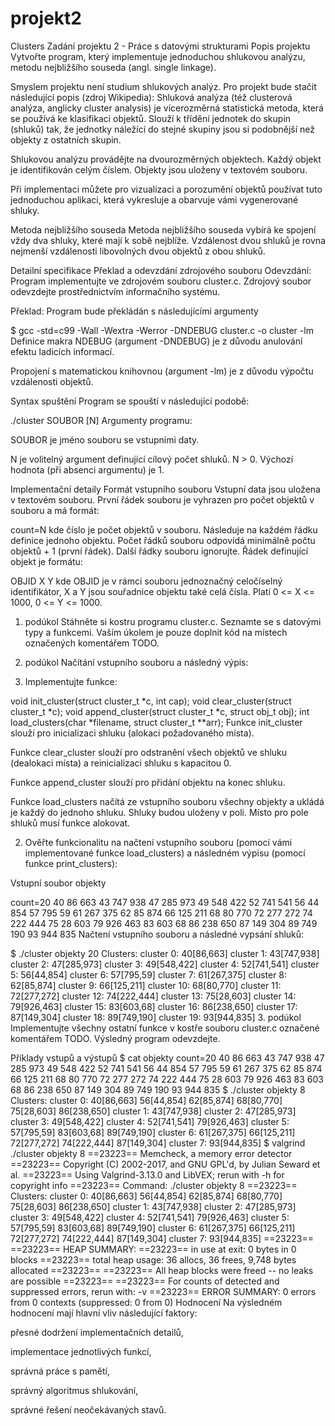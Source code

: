 # projekt2
Clusters
Zadání projektu 2 - Práce s datovými strukturami
Popis projektu
Vytvořte program, který implementuje jednoduchou shlukovou analýzu, metodu nejbližšího souseda (angl. single linkage).

Smyslem projektu není studium shlukových analýz. Pro projekt bude stačit následující popis (zdroj Wikipedia): Shluková analýza (též clusterová analýza, anglicky cluster analysis) je vícerozměrná statistická metoda, která se používá ke klasifikaci objektů. Slouží k třídění jednotek do skupin (shluků) tak, že jednotky náležící do stejné skupiny jsou si podobnější než objekty z ostatních skupin.

Shlukovou analýzu provádějte na dvourozměrných objektech. Každý objekt je identifikován celým číslem. Objekty jsou uloženy v textovém souboru.

Při implementaci můžete pro vizualizaci a porozumění objektů používat tuto jednoduchou aplikaci, která vykresluje a obarvuje vámi vygenerované shluky.

Metoda nejbližšího souseda
Metoda nejbližšího souseda vybírá ke spojení vždy dva shluky, které mají k sobě nejblíže. Vzdálenost dvou shluků je rovna nejmenší vzdálenosti libovolných dvou objektů z obou shluků.

Detailní specifikace
Překlad a odevzdání zdrojového souboru
Odevzdání: Program implementujte ve zdrojovém souboru cluster.c. Zdrojový soubor odevzdejte prostřednictvím informačního systému.

Překlad: Program bude překládán s následujícími argumenty

$ gcc -std=c99 -Wall -Wextra -Werror -DNDEBUG cluster.c -o cluster -lm
Definice makra NDEBUG (argument -DNDEBUG) je z důvodu anulování efektu ladicích informací.

Propojení s matematickou knihovnou (argument -lm) je z důvodu výpočtu vzdálenosti objektů.

Syntax spuštění
Program se spouští v následující podobě:

./cluster SOUBOR [N]
Argumenty programu:

SOUBOR je jméno souboru se vstupními daty.

N je volitelný argument definující cílový počet shluků. N > 0. Výchozí hodnota (při absenci argumentu) je 1.

Implementační detaily
Formát vstupního souboru
Vstupní data jsou uložena v textovém souboru. První řádek souboru je vyhrazen pro počet objektů v souboru a má formát:

count=N
kde číslo je počet objektů v souboru. Následuje na každém řádku definice jednoho objektu. Počet řádků souboru odpovídá minimálně počtu objektů + 1 (první řádek). Další řádky souboru ignorujte. Řádek definující objekt je formátu:

OBJID X Y
kde OBJID je v rámci souboru jednoznačný celočíselný identifikátor, X a Y jsou souřadnice objektu také celá čísla. Platí 0 <= X <= 1000, 0 <= Y <= 1000.

1. podúkol
Stáhněte si kostru programu cluster.c. Seznamte se s datovými typy a funkcemi. Vaším úkolem je pouze doplnit kód na místech označených komentářem TODO.

2. podúkol
Načítání vstupního souboru a následný výpis:

1. Implementujte funkce:

void init_cluster(struct cluster_t *c, int cap);
void clear_cluster(struct cluster_t *c);
void append_cluster(struct cluster_t *c, struct obj_t obj);
int load_clusters(char *filename, struct cluster_t **arr);
Funkce init_cluster slouží pro inicializaci shluku (alokaci požadovaného místa).

Funkce clear_cluster slouží pro odstranění všech objektů ve shluku (dealokaci místa) a reinicializaci shluku s kapacitou 0.

Funkce append_cluster slouží pro přidání objektu na konec shluku.

Funkce load_clusters načítá ze vstupního souboru všechny objekty a ukládá je každý do jednoho shluku. Shluky budou uloženy v poli. Místo pro pole shluků musí funkce alokovat.

2. Ověřte funkcionalitu na načtení vstupního souboru (pomocí vámi implementované funkce load_clusters) a následném výpisu (pomocí funkce print_clusters):

Vstupní soubor objekty

count=20
40 86 663
43 747 938
47 285 973
49 548 422
52 741 541
56 44 854
57 795 59
61 267 375
62 85 874
66 125 211
68 80 770
72 277 272
74 222 444
75 28 603
79 926 463
83 603 68
86 238 650
87 149 304
89 749 190
93 944 835
Načtení vstupního souboru a následné vypsání shluků:

$ ./cluster objekty 20
Clusters:
cluster 0: 40[86,663]
cluster 1: 43[747,938]
cluster 2: 47[285,973]
cluster 3: 49[548,422]
cluster 4: 52[741,541]
cluster 5: 56[44,854]
cluster 6: 57[795,59]
cluster 7: 61[267,375]
cluster 8: 62[85,874]
cluster 9: 66[125,211]
cluster 10: 68[80,770]
cluster 11: 72[277,272]
cluster 12: 74[222,444]
cluster 13: 75[28,603]
cluster 14: 79[926,463]
cluster 15: 83[603,68]
cluster 16: 86[238,650]
cluster 17: 87[149,304]
cluster 18: 89[749,190]
cluster 19: 93[944,835]
3. podúkol
Implementujte všechny ostatní funkce v kostře souboru cluster.c označené komentářem TODO. Výsledný program odevzdejte.

Příklady vstupů a výstupů
$ cat objekty
count=20
40 86 663
43 747 938
47 285 973
49 548 422
52 741 541
56 44 854
57 795 59
61 267 375
62 85 874
66 125 211
68 80 770
72 277 272
74 222 444
75 28 603
79 926 463
83 603 68
86 238 650
87 149 304
89 749 190
93 944 835
$ ./cluster objekty 8
Clusters:
cluster 0: 40[86,663] 56[44,854] 62[85,874] 68[80,770] 75[28,603] 86[238,650]
cluster 1: 43[747,938]
cluster 2: 47[285,973]
cluster 3: 49[548,422]
cluster 4: 52[741,541] 79[926,463]
cluster 5: 57[795,59] 83[603,68] 89[749,190]
cluster 6: 61[267,375] 66[125,211] 72[277,272] 74[222,444] 87[149,304]
cluster 7: 93[944,835]
$ valgrind ./cluster objekty 8
==23223== Memcheck, a memory error detector
==23223== Copyright (C) 2002-2017, and GNU GPL'd, by Julian Seward et al.
==23223== Using Valgrind-3.13.0 and LibVEX; rerun with -h for copyright info
==23223== Command: ./cluster objekty 8
==23223== 
Clusters:
cluster 0: 40[86,663] 56[44,854] 62[85,874] 68[80,770] 75[28,603] 86[238,650]
cluster 1: 43[747,938]
cluster 2: 47[285,973]
cluster 3: 49[548,422]
cluster 4: 52[741,541] 79[926,463]
cluster 5: 57[795,59] 83[603,68] 89[749,190]
cluster 6: 61[267,375] 66[125,211] 72[277,272] 74[222,444] 87[149,304]
cluster 7: 93[944,835]
==23223== 
==23223== HEAP SUMMARY:
==23223==     in use at exit: 0 bytes in 0 blocks
==23223==   total heap usage: 36 allocs, 36 frees, 9,748 bytes allocated
==23223== 
==23223== All heap blocks were freed -- no leaks are possible
==23223== 
==23223== For counts of detected and suppressed errors, rerun with: -v
==23223== ERROR SUMMARY: 0 errors from 0 contexts (suppressed: 0 from 0)
Hodnocení
Na výsledném hodnocení mají hlavní vliv následující faktory:

přesné dodržení implementačních detailů,

implementace jednotlivých funkcí,

správná práce s pamětí,

správný algoritmus shlukování,

správné řešení neočekávaných stavů.
